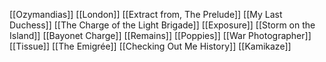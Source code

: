 [[Ozymandias]]
[[London]]
[[Extract from, The Prelude]]
[[My Last Duchess]]
[[The Charge of the Light Brigade]]
[[Exposure]]
[[Storm on the Island]]
[[Bayonet Charge]]
[[Remains]]
[[Poppies]]
[[War Photographer]]
[[Tissue]]
[[The Emigrée]]
[[Checking Out Me History]]
[[Kamikaze]]
